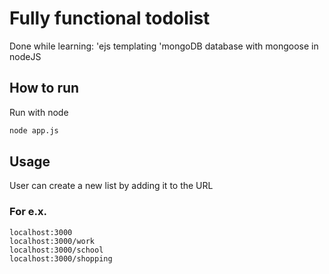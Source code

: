 # Fully functional todolist

Done while learning:
'ejs templating
'mongoDB database with mongoose in nodeJS

## How to run

Run with node 

```bash
node app.js
```

## Usage
User can create a new list by adding it to the URL
### For e.x.
```
localhost:3000
localhost:3000/work
localhost:3000/school
localhost:3000/shopping
```
